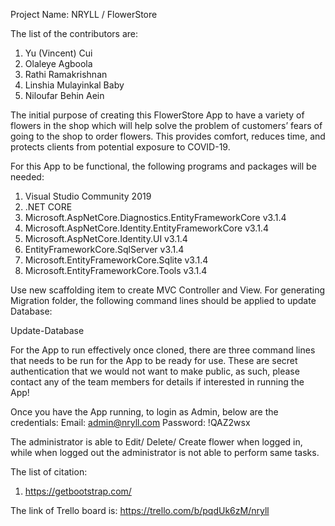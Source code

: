 Project Name: NRYLL / FlowerStore

The list of the contributors are: 

1)	Yu (Vincent) Cui
2)	Olaleye Agboola
3)	Rathi Ramakrishnan
4)	Linshia Mulayinkal Baby
5)	Niloufar Behin Aein

The initial purpose of creating this FlowerStore App to have a variety of flowers in the shop which will help solve the problem of customers’ fears of going to the shop to order flowers. This provides comfort, reduces time, and protects clients from potential exposure to COVID-19. 

For this App to be functional, the following programs and packages will be needed:

1)	Visual Studio Community 2019
2)	.NET CORE 
3)	Microsoft.AspNetCore.Diagnostics.EntityFrameworkCore v3.1.4
4)	Microsoft.AspNetCore.Identity.EntityFrameworkCore v3.1.4
5)	Microsoft.AspNetCore.Identity.UI v3.1.4
6)	EntityFrameworkCore.SqlServer v3.1.4
7)	Microsoft.EntityFrameworkCore.Sqlite v3.1.4
8)	Microsoft.EntityFrameworkCore.Tools v3.1.4

Use new scaffolding item to create MVC Controller and View. For generating Migration folder, the following command lines should be applied to update Database:

Update-Database

For the App to run effectively once cloned, there are three command lines that needs to be run for the App to be ready for use. These are secret authentication that we would not want to make public, as such, please contact any of the team members for details if interested in running the App!

Once you have the App running, to login as Admin, below are the credentials: 
Email: admin@nryll.com Password: !QAZ2wsx

The administrator is able to Edit/ Delete/ Create flower when logged in, while when logged out the administrator is not able to perform same tasks.

The list of citation: 
1)	https://getbootstrap.com/

The link of Trello board is: https://trello.com/b/pqdUk6zM/nryll

